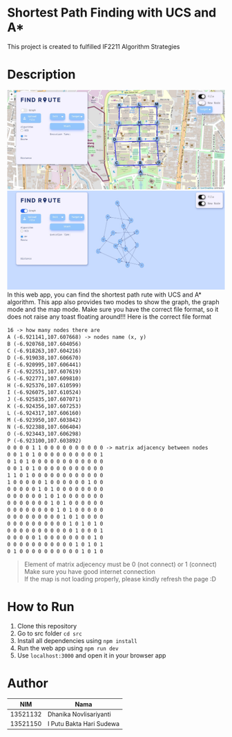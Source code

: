 # Shortest Path Finding with UCS and A*
This project is created to fulfilled IF2211 Algorithm Strategies

# Description
![Map](./src/public/apps2.jpg)
![Graph](./src/public/apps.jpg)
In this web app, you can find the shortest path rute with UCS and A* algorithm. This app also provides two modes to show the graph, the graph mode and the map mode. Make sure you have the correct file format, so it does not raise any toast floating around!!! Here is the correct file format
```
16 -> how many nodes there are 
A (-6.921141,107.607668) -> nodes name (x, y)
B (-6.920768,107.604056)
C (-6.918263,107.604216)
D (-6.919038,107.606670)
E (-6.920995,107.606441)
F (-6.922551,107.607619)
G (-6.922771,107.609810)
H (-6.925376,107.610599)
I (-6.926075,107.610524)
J (-6.925835,107.607071)
K (-6.924356,107.607253)
L (-6.924317,107.606160)
M (-6.923950,107.603842)
N (-6.922388,107.606404)
O (-6.923443,107.606298)
P (-6.923100,107.603892)
0 0 0 0 1 1 0 0 0 0 0 0 0 0 0 0 -> matrix adjacency between nodes
0 0 1 0 1 0 0 0 0 0 0 0 0 0 0 1
0 1 0 1 0 0 0 0 0 0 0 0 0 0 0 0
0 0 1 0 1 0 0 0 0 0 0 0 0 0 0 0
1 1 0 1 0 0 0 0 0 0 0 0 0 0 0 0
1 0 0 0 0 0 1 0 0 0 0 0 0 1 0 0
0 0 0 0 0 1 0 1 0 0 0 0 0 0 0 0
0 0 0 0 0 0 1 0 1 0 0 0 0 0 0 0
0 0 0 0 0 0 0 1 0 1 0 0 0 0 0 0
0 0 0 0 0 0 0 0 1 0 1 0 0 0 0 0
0 0 0 0 0 0 0 0 0 1 0 1 0 0 0 0
0 0 0 0 0 0 0 0 0 0 1 0 1 0 1 0
0 0 0 0 0 0 0 0 0 0 0 1 0 0 0 1
0 0 0 0 0 1 0 0 0 0 0 0 0 0 1 0
0 0 0 0 0 0 0 0 0 0 0 1 0 1 0 1
0 1 0 0 0 0 0 0 0 0 0 0 1 0 1 0
```

> Element of matrix adjecency must be 0 (not connect) or 1 (connect) <br />
> Make sure you have good internet connection <br />
> If the map is not loading properly, please kindly refresh the page :D

# How to Run
1. Clone this repository
2. Go to src folder `cd src`
3. Install all dependencies using  `npm install`
4. Run the web app using `npm run dev`
5. Use `localhost:3000` and open it in your browser app


# Author
| NIM  | Nama |
| ------------- | ------------- |
| 13521132  | Dhanika Novlisariyanti |
| 13521150 | I Putu Bakta Hari Sudewa |

